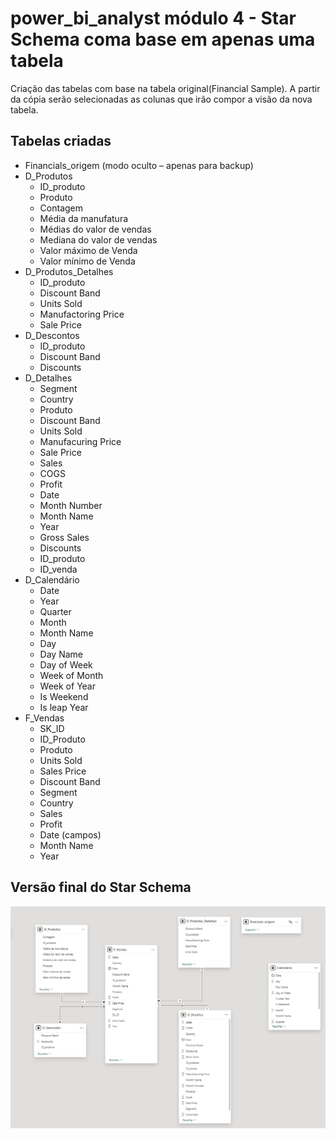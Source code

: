 # power_bi_analyst módulo 4 - Star Schema coma base em apenas uma tabela


Criação das tabelas com base na tabela original(Financial Sample). A partir da cópia serão selecionadas as colunas que irão compor a visão da nova tabela. 


## Tabelas criadas
 - Financials_origem (modo oculto – apenas para backup)
 - D_Produtos
    - ID_produto
    - Produto
    - Contagem
    - Média da manufatura
    - Médias do valor de vendas
    - Mediana do valor de vendas
    - Valor máximo de Venda
    - Valor mínimo de Venda
 - D_Produtos_Detalhes
    - ID_produto
    - Discount Band
    - Units Sold
    - Manufactoring Price
    - Sale Price
 - D_Descontos
    - ID_produto
    - Discount Band
    - Discounts
 - D_Detalhes
    - Segment
    - Country
    - Produto
    - Discount Band
    - Units Sold
    - Manufacuring Price
    - Sale Price
    - Sales
    - COGS
    - Profit
    - Date
    - Month Number
    - Month Name
    - Year
    - Gross Sales
    - Discounts
    - ID_produto
    - ID_venda
 - D_Calendário
    - Date
    - Year
    - Quarter
    - Month
    - Month Name
    - Day
    - Day Name
    - Day of Week
    - Week of Month
    - Week of Year
    - Is Weekend
    - Is leap Year
 - F_Vendas
    - SK_ID
    - ID_Produto
    - Produto
    - Units Sold
    - Sales Price
    - Discount Band
    - Segment
    - Country
    - Sales
    - Profit
    - Date (campos)
    - Month Name
    - Year

## Versão final do Star Schema    
![Star Schema](schema.png)